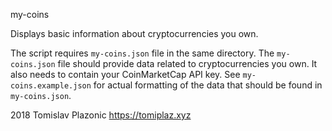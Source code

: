 my-coins

Displays basic information about cryptocurrencies you own.

The script requires `my-coins.json` file in the same directory.
The `my-coins.json` file should provide data related to cryptocurrencies you own. It also needs to contain your CoinMarketCap API key.
See `my-coins.example.json` for actual formatting of the data that should be found in `my-coins.json`.

2018
Tomislav Plazonic
https://tomiplaz.xyz
